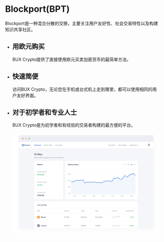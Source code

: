 # Blockport(BPT)

Blockport是一种混合分散的交换，主要关注用户友好性、社会交易特性以及构建知识共享社区。

- ## 用欧元购买

  BUX Crypto提供了直接使用欧元买卖加密货币的最简单方法。

- ## 快速简便

  访问BUX Crypto，无论您在手机或台式机上走到哪里，都可以使用相同的用户友好界面。

- ## 对于初学者和专业人士

  BUX Crypto是为初学者和有经验的交易者构建的最方便的平台。

  ![app_desktop](app_desktop.png)
